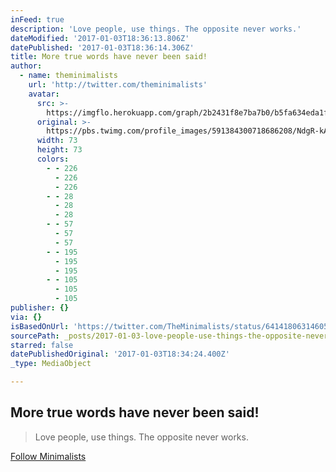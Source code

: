 ```yaml
---
inFeed: true
description: 'Love people, use things. The opposite never works.'
dateModified: '2017-01-03T18:36:13.806Z'
datePublished: '2017-01-03T18:36:14.306Z'
title: More true words have never been said!
author:
  - name: theminimalists
    url: 'http://twitter.com/theminimalists'
    avatar:
      src: >-
        https://imgflo.herokuapp.com/graph/2b2431f8e7ba7b0/b5fa634eda1fea9e6e416f7ca23bd4c8/noop.jpg?input=https%3A%2F%2Fpbs.twimg.com%2Fprofile_images%2F591384300718686208%2FNdgR-kAe_bigger.jpg
      original: >-
        https://pbs.twimg.com/profile_images/591384300718686208/NdgR-kAe_bigger.jpg
      width: 73
      height: 73
      colors:
        - - 226
          - 226
          - 226
        - - 28
          - 28
          - 28
        - - 57
          - 57
          - 57
        - - 195
          - 195
          - 195
        - - 105
          - 105
          - 105
publisher: {}
via: {}
isBasedOnUrl: 'https://twitter.com/TheMinimalists/status/641418063146053632'
sourcePath: _posts/2017-01-03-love-people-use-things-the-opposite-never-works.md
starred: false
datePublishedOriginal: '2017-01-03T18:34:24.400Z'
_type: MediaObject

---
```

## More true words have never been said!

> Love people, use things. The opposite never works.

[Follow Minimalists][0]

[0]: https://twitter.com/TheMinimalists